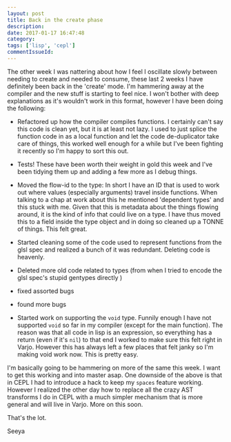 ```yaml
---
layout: post
title: Back in the create phase
description:
date: 2017-01-17 16:47:48
category:
tags: ['lisp', 'cepl']
commentIssueId:
---
```


The other week I was nattering about how I feel I oscillate slowly between needing to create and needed to consume, these last 2 weeks I have definitely been back in the 'create' mode. I'm hammering away at the compiler and the new stuff is starting to feel nice. I won't bother with deep explanations as it's wouldn't work in this format, however I have been doing the following:

- Refactored up how the compiler compiles functions. I certainly can't say this code is clean yet, but it is at least not lazy. I used to just splice the function code in as a local function and let the code de-duplicator take care of things, this worked well enough for a while but I've been fighting it recently so I'm happy to sort this out.

- Tests! These have been worth their weight in gold this week and I've been tidying them up and adding a few more as I debug things.

- Moved the flow-id to the type: In short I have an ID that is used to work out where values (especially arguments) travel inside functions. When talking to a chap at work about this he mentioned 'dependent types' and this stuck with me. Given that this is metadata about the things flowing around, it is the kind of info that could live on a type. I have thus moved this to a field inside the type object and in doing so cleaned up a TONNE of things. This felt great.

- Started cleaning some of the code used to represent functions from the glsl spec and realized a bunch of it was redundant. Deleting code is heavenly.

- Deleted more old code related to types (from when I tried to encode the glsl spec's stupid gentypes directly )

- fixed assorted bugs

- found more bugs

- Started work on supporting the `void` type. Funnily enough I have not supported `void` so far in my compiler (except for the main function). The reason was that all code in lisp is an expression, so everything has a return (even if it's `nil`) to that end I worked to make sure this felt right in Varjo. However this has always left a few places that felt janky so I'm making void work now. This is pretty easy.

I'm basically going to be hammering on more of the same this week. I want to get this working and into master asap. One downside of the above is that in CEPL I had to introduce a hack to keep my `spaces` feature working. However I realized the other day how to replace all the crazy AST transforms I do in CEPL with a much simpler mechanism that is more general and will live in Varjo. More on this soon.

That's the lot.

Seeya
